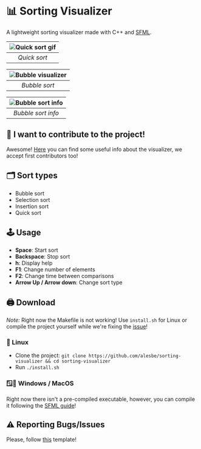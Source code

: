 # 📊 Sorting Visualizer

A lightweight sorting visualizer made with C++ and [SFML](https://www.sfml-dev.org/index.php).

| ![Quick sort gif](https://i.imgur.com/TsWwumg.gif) | 
|:--:| 
| *Quick sort* |

| ![Bubble visualizer](https://i.imgur.com/086SZ51.png) | 
|:--:| 
| *Bubble sort* |

| ![Bubble sort info](https://i.imgur.com/P5ypw86.png) | 
|:--:| 
| *Bubble sort info* |

## 📖 I want to contribute to the project!
Awesome! [Here](https://github.com/alesbe/sorting-visualizer/wiki) you can find some useful info about the visualizer, we accept first contributors too!

## 🗂️ Sort types
- Bubble sort
- Selection sort
- Insertion sort
- Quick sort

## 🕹️ Usage
- **Space**: Start sort <br>
- **Backspace**: Stop sort <br>
- **h**: Display help <br>
- **F1**: Change number of elements <br>
- **F2**: Change time between comparisons <br>
- **Arrow Up / Arrow down**: Change sort type <br>

## 🖨️ Download
*Note:* Right now the Makefile is not working! Use `install.sh` for Linux or compile the project yourself while we're fixing the [issue](https://github.com/alesbe/sorting-visualizer/issues/10)!

### 🐧 Linux
- Clone the project: `git clone https://github.com/alesbe/sorting-visualizer && cd sorting-visualizer`
- Run `./install.sh`

### 🪟🍎 Windows / MacOS
Right now there isn't a pre-compiled executable, however, you can compile it following the [SFML guide](https://www.sfml-dev.org/tutorials/2.5/)!

## ⚠️ Reporting Bugs/Issues
Please, follow [this](https://github.com/alesbe/sorting-visualizer/wiki/Submitting-an-Issue) template!
